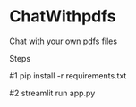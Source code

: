 # ChatWithpdfs
Chat with your own pdfs files

Steps

#1 pip install -r requirements.txt

#2 streamlit run app.py
